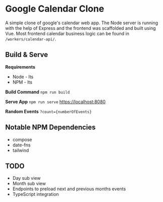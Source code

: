 # Google Calendar Clone

A simple clone of google's calendar web app. The Node server is running with the help of Express and the frontend was scaffolded and built using Vue. Most frontend calendar business logic can be found in `/workers/calendar-api/`.

## Build & Serve

**Requirements**

- Node - lts
- NPM - lts

**Build Command**
`npm run build`

**Serve App**
`npm run serve`
[https://localhost:8080]([https://localhost:8080])

**Random Events**
`?count={numberOfEvents}`

## Notable NPM Dependencies

- compose
- date-fns
- tailwind

## TODO

- Day sub view
- Month sub view
- Endpoints to preload next and previous months events
- TypeScript integration
